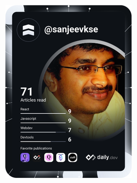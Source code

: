 <a href="https://app.daily.dev/DailyDevTips"><img src="https://github.com/sanjeevkse/sanjeevkse/blob/master/devcard.svg" width="400" alt="Sanjeev Shetty's Dev Card"/></a>

